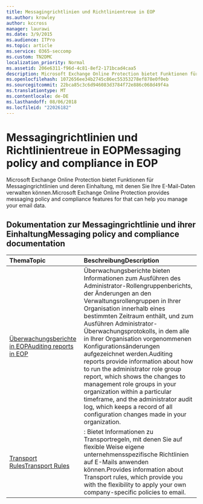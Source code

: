 ```yaml
---
title: Messagingrichtlinien und Richtlinientreue in EOP
ms.author: krowley
author: kccross
manager: laurawi
ms.date: 3/9/2015
ms.audience: ITPro
ms.topic: article
ms.service: O365-seccomp
ms.custom: TN2DMC
localization_priority: Normal
ms.assetid: 206e6311-f96d-4c81-8ef2-171bcad4caa5
description: Microsoft Exchange Online Protection bietet Funktionen für Messagingrichtlinien und deren Einhaltung, mit denen Sie Ihre E-Mail-Daten verwalten können.
ms.openlocfilehash: 1072656ee34b2745c86ec55353278ef878e0f0eb
ms.sourcegitcommit: 22bca85c3c6d946083d3784f72e886c068d49f4a
ms.translationtype: MT
ms.contentlocale: de-DE
ms.lasthandoff: 08/06/2018
ms.locfileid: "22026182"
---
```

# <a name="messaging-policy-and-compliance-in-eop"></a><span data-ttu-id="8bed2-103">Messagingrichtlinien und Richtlinientreue in EOP</span><span class="sxs-lookup"><span data-stu-id="8bed2-103">Messaging policy and compliance in EOP</span></span>

<span data-ttu-id="8bed2-104">Microsoft Exchange Online Protection bietet Funktionen für Messagingrichtlinien und deren Einhaltung, mit denen Sie Ihre E-Mail-Daten verwalten können.</span><span class="sxs-lookup"><span data-stu-id="8bed2-104">Microsoft Exchange Online Protection provides messaging policy and compliance features for that can help you manage your email data.</span></span>
  
## <a name="messaging-policy-and-compliance-documentation"></a><span data-ttu-id="8bed2-105">Dokumentation zur Messagingrichtlinie und ihrer Einhaltung</span><span class="sxs-lookup"><span data-stu-id="8bed2-105">Messaging policy and compliance documentation</span></span>

|<span data-ttu-id="8bed2-106">**Thema**</span><span class="sxs-lookup"><span data-stu-id="8bed2-106">**Topic**</span></span>|<span data-ttu-id="8bed2-107">**Beschreibung**</span><span class="sxs-lookup"><span data-stu-id="8bed2-107">**Description**</span></span>|
|:-----|:-----|
|[<span data-ttu-id="8bed2-108">Überwachungsberichte in EOP</span><span class="sxs-lookup"><span data-stu-id="8bed2-108">Auditing reports in EOP</span></span>](auditing-reports-in-eop.md) <br/> |<span data-ttu-id="8bed2-109">Überwachungsberichte bieten Informationen zum Ausführen des Administrator-Rollengruppenberichts, der Änderungen an den Verwaltungsrollengruppen in Ihrer Organisation innerhalb eines bestimmten Zeitraum enthält, und zum Ausführen Administrator-Überwachungsprotokolls, in dem alle in Ihrer Organisation vorgenommenen Konfigurationsänderungen aufgezeichnet werden.</span><span class="sxs-lookup"><span data-stu-id="8bed2-109">Auditing reports provide information about how to run the administrator role group report, which shows the changes to management role groups in your organization within a particular timeframe, and the administrator audit log, which keeps a record of all configuration changes made in your organization.</span></span>  <br/> |
|[<span data-ttu-id="8bed2-110">Transport Rules</span><span class="sxs-lookup"><span data-stu-id="8bed2-110">Transport Rules</span></span>](http://technet.microsoft.com/library/743bd525-0ca2-426d-b76c-b4a052bc8886.aspx) <br/> |<span data-ttu-id="8bed2-111">: Bietet Informationen zu Transportregeln, mit denen Sie auf flexible Weise eigene unternehmensspezifische Richtlinien auf E-Mails anwenden können.</span><span class="sxs-lookup"><span data-stu-id="8bed2-111">Provides information about Transport rules, which provide you with the flexibility to apply your own company-specific policies to email.</span></span>  <br/> |
   

